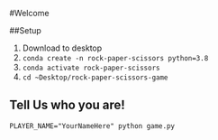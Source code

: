 #Welcome

##Setup
1. Download to desktop
1. ``` conda create -n rock-paper-scissors python=3.8 ``` 
1. ``` conda activate rock-paper-scissors ```
1. ``` cd ~Desktop/rock-paper-scissors-game ```


## Tell Us who you are!
``` PLAYER_NAME="YourNameHere" python game.py ```